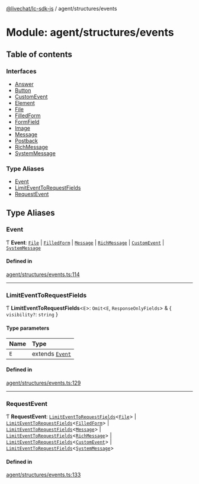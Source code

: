 [@livechat/lc-sdk-js](../README.md) / agent/structures/events

# Module: agent/structures/events

## Table of contents

### Interfaces

- [Answer](../interfaces/agent_structures_events.Answer.md)
- [Button](../interfaces/agent_structures_events.Button.md)
- [CustomEvent](../interfaces/agent_structures_events.CustomEvent.md)
- [Element](../interfaces/agent_structures_events.Element.md)
- [File](../interfaces/agent_structures_events.File.md)
- [FilledForm](../interfaces/agent_structures_events.FilledForm.md)
- [FormField](../interfaces/agent_structures_events.FormField.md)
- [Image](../interfaces/agent_structures_events.Image.md)
- [Message](../interfaces/agent_structures_events.Message.md)
- [Postback](../interfaces/agent_structures_events.Postback.md)
- [RichMessage](../interfaces/agent_structures_events.RichMessage.md)
- [SystemMessage](../interfaces/agent_structures_events.SystemMessage.md)

### Type Aliases

- [Event](agent_structures_events.md#event)
- [LimitEventToRequestFields](agent_structures_events.md#limiteventtorequestfields)
- [RequestEvent](agent_structures_events.md#requestevent)

## Type Aliases

### Event

Ƭ **Event**: [`File`](../interfaces/agent_structures_events.File.md) \| [`FilledForm`](../interfaces/agent_structures_events.FilledForm.md) \| [`Message`](../interfaces/agent_structures_events.Message.md) \| [`RichMessage`](../interfaces/agent_structures_events.RichMessage.md) \| [`CustomEvent`](../interfaces/agent_structures_events.CustomEvent.md) \| [`SystemMessage`](../interfaces/agent_structures_events.SystemMessage.md)

#### Defined in

[agent/structures/events.ts:114](https://github.com/livechat/lc-sdk-js/blob/1fa827f/src/agent/structures/events.ts#L114)

___

### LimitEventToRequestFields

Ƭ **LimitEventToRequestFields**<`E`\>: `Omit`<`E`, `ResponseOnlyFields`\> & { `visibility?`: `string`  }

#### Type parameters

| Name | Type |
| :------ | :------ |
| `E` | extends [`Event`](agent_structures_events.md#event) |

#### Defined in

[agent/structures/events.ts:129](https://github.com/livechat/lc-sdk-js/blob/1fa827f/src/agent/structures/events.ts#L129)

___

### RequestEvent

Ƭ **RequestEvent**: [`LimitEventToRequestFields`](agent_structures_events.md#limiteventtorequestfields)<[`File`](../interfaces/agent_structures_events.File.md)\> \| [`LimitEventToRequestFields`](agent_structures_events.md#limiteventtorequestfields)<[`FilledForm`](../interfaces/agent_structures_events.FilledForm.md)\> \| [`LimitEventToRequestFields`](agent_structures_events.md#limiteventtorequestfields)<[`Message`](../interfaces/agent_structures_events.Message.md)\> \| [`LimitEventToRequestFields`](agent_structures_events.md#limiteventtorequestfields)<[`RichMessage`](../interfaces/agent_structures_events.RichMessage.md)\> \| [`LimitEventToRequestFields`](agent_structures_events.md#limiteventtorequestfields)<[`CustomEvent`](../interfaces/agent_structures_events.CustomEvent.md)\> \| [`LimitEventToRequestFields`](agent_structures_events.md#limiteventtorequestfields)<[`SystemMessage`](../interfaces/agent_structures_events.SystemMessage.md)\>

#### Defined in

[agent/structures/events.ts:133](https://github.com/livechat/lc-sdk-js/blob/1fa827f/src/agent/structures/events.ts#L133)

